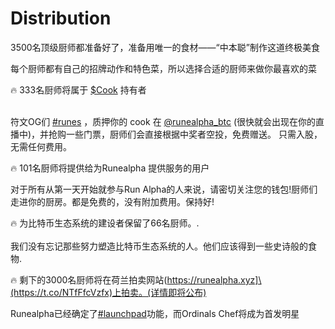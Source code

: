 # Distribution

3500名顶级厨师都准备好了，准备用唯一的食材——“中本聪”制作这道终极美食

每个厨师都有自己的招牌动作和特色菜，所以选择合适的厨师来做你最喜欢的菜

🔥 333名厨师将属于 [$Cook](https://twitter.com/search?q=%24Cook\&src=cashtag\_click) 持有者

\
符文OG们 [#runes](https://twitter.com/hashtag/runes?src=hashtag\_click) ，质押你的 cook 在 [@runealpha\_btc](https://twitter.com/runealpha\_btc) (很快就会出现在你的直播中)，并抢购一些门票，厨师们会直接根据中奖者空投，免费赠送。 只需入股，无需任何费用。

🔥 101名厨师将提供给为Runealpha 提供服务的用户

对于所有从第一天开始就参与Run Alpha的人来说，请密切关注您的钱包!厨师们走进你的厨房。都是免费的，没有附加费用。保持好!

🔥 为比特币生态系统的建设者保留了66名厨师。.\
\
我们没有忘记那些努力塑造比特币生态系统的人。他们应该得到一些史诗般的食物.

🔥 剩下的3000名厨师将在荷兰拍卖网站(https://runealpha.xyz]\(https://t.co/NTfFfcVzfx)上拍卖。(详情即将公布)

Runealpha已经确定了[#launchpad](https://twitter.com/hashtag/launchpad?src=hashtag\_click)功能，而Ordinals Chef将成为首发明星
